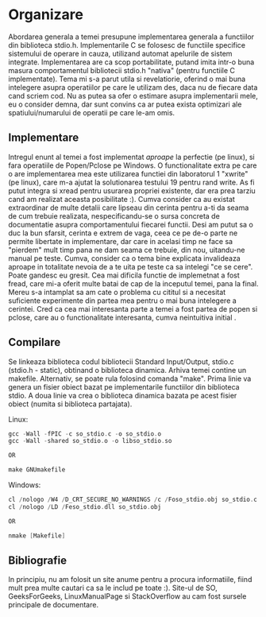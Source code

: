 # Organizare

Abordarea generala a temei presupune implementarea generala a functiilor din biblioteca stdio.h. Implementarile C se folosesc de functiile specifice sistemului de operare in cauza, utilizand automat apelurile de sistem integrate. 
Implementarea are ca scop portabilitate, putand imita intr-o buna masura comportamentul bibliotecii stdio.h "nativa" (pentru functiile C implementate).
Tema mi s-a parut utila si revelatiorie, oferind o mai buna intelegere asupra operatiilor pe care le utilizam des, daca nu de fiecare data cand scriem cod.
Nu as putea sa ofer o estimare asupra implementarii mele, eu o consider demna, dar sunt convins ca ar putea exista optimizari ale spatiului/numarului de operatii pe care le-am omis.

## Implementare
Intregul enunt al temei a fost implementat *aproape* la perfectie (pe linux), si fara operatiile de Popen/Pclose pe Windows. O functionalitate extra pe care o are implementarea mea este utilizarea functiei din laboratorul 1 "xwrite" (pe linux), care m-a ajutat la solutionarea testului 19 pentru rand write. As fi putut integra si xread pentru usurarea propriei existente, dar era prea tarziu cand am realizat aceasta posibilitate :). 
Cumva consider ca au existat extraordinar de multe detalii care lipseau din cerinta pentru a-ti da seama de cum trebuie realizata, nespecificandu-se o sursa concreta de documentatie asupra comportamentului fiecarei functii. Desi am putut sa o duc la bun sfarsit, cerinta e extrem de vaga, ceea ce pe de-o parte ne permite libertate in implementare, dar care in acelasi timp ne face sa "pierdem" mult timp pana ne dam seama ce trebuie, din nou, uitandu-ne manual pe teste. Cumva, consider ca o tema bine explicata invalideaza aproape in totalitate nevoia de a te uita pe teste ca sa intelegi "ce se cere". Poate gandesc eu gresit.
Cea mai dificila functie de implemetnat a fost fread, care mi-a oferit multe batai de cap de la inceputul temei, pana la final. Mereu s-a intamplat sa am cate o problema cu cititul si a necesitat suficiente experimente din partea mea pentru o mai buna intelegere a cerintei.
Cred ca cea mai interesanta parte a temei a fost partea de popen si pclose, care au o functionalitate interesanta, cumva neintuitiva initial . 


## Compilare
Se linkeaza biblioteca codul bibliotecii Standard Input/Output, stdio.c (stdio.h - static), obtinand o biblioteca dinamica. Arhiva temei contine un makefile. Alternativ, se poate rula folosind comanda "make".
Prima linie va genera un fisier obiect bazat pe implementarile functiilor din biblioteca stdio. A doua linie va crea o biblioteca dinamica bazata pe acest fisier obiect (numita si biblioteca partajata).

Linux:
```C++
gcc -Wall -fPIC -c so_stdio.c -o so_stdio.o
gcc -Wall -shared so_stdio.o -o libso_stdio.so

OR

make GNUmakefile

```

Windows:
```C++
cl /nologo /W4 /D_CRT_SECURE_NO_WARNINGS /c /Foso_stdio.obj so_stdio.c
cl /nologo /LD /Feso_stdio.dll so_stdio.obj

OR

nmake [Makefile]

```

## Bibliografie
In principiu, nu am folosit un site anume pentru a procura informatiile, fiind mult prea multe cautari ca sa le includ pe toate :). 
Site-ul de SO, GeeksForGeeks, LinuxManualPage si StackOverflow au cam fost sursele principale de documentare.
